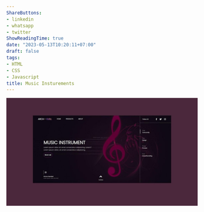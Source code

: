 ```yaml
---
ShareButtons:
- linkedin
- whatsapp
- twitter
ShowReadingTime: true
date: "2023-05-13T10:20:11+07:00"
draft: false
tags:
- HTML
- CSS
- Javascript
title: Music Insturements
---
```


![MusicInsturements](./MusicInsturements.jpg)
